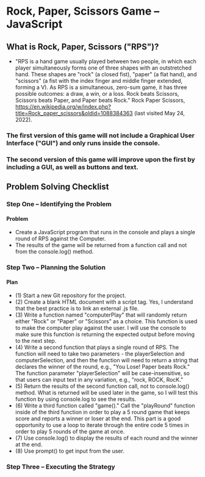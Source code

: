 # Rock, Paper, Scissors Game – JavaScript

## What is Rock, Paper, Scissors ("RPS")?
- "RPS is a hand game usually played between two people, in which each player simultaneously forms one of three shapes with an outstretched hand. These shapes are "rock" (a closed fist), "paper" (a flat hand), and "scissors" (a fist with the index finger and middle finger extended, forming a V). As RPS is a simultaneous, zero-sum game, it has three possible outcomes: a draw, a win, or a loss. Rock beats Scissors, Scissors beats Paper, and Paper beats Rock." Rock Paper Scissors, https://en.wikipedia.org/w/index.php?title=Rock_paper_scissors&oldid=1088384363 (last visited May 24, 2022).


### The first version of this game will not include a Graphical User Interface ("GUI") and only runs inside the console.
### The second version of this game will improve upon the first by including a GUI, as well as buttons and text.

## Problem Solving Checklist
### Step One – Identifying the Problem
#### Problem
- Create a JavaScript program that runs in the console and plays a single round of RPS against the Computer. 
- The results of the game will be returned from a function call and not from the console.log() method.
### Step Two – Planning the Solution
#### Plan
- (1) Start a new Git repository for the project.
- (2) Create a blank HTML document with a script tag. Yes, I understand that the best practice is to link an external .js file.
- (3) Write a function named "computerPlay" that will randomly return either "Rock" or "Paper" or "Scissors" as a choice. This function is used to make the computer play against the user. I will use the console to make sure this function is returning the expected output before moving to the next step.
- (4) Write a second function that plays a single round of RPS. The function will need to take two parameters - the playerSelection and computerSelection, and then the function will need to return a string that declares the winner of the round, e.g., "You Lose! Paper beats Rock." The function parameter "playerSelection" will be case-insensitive, so that users can input text in any variation, e.g., "rock, ROCK, RocK."
- (5) Return the results of the second function call, not to console.log() method. What is returned will be used later in the game, so I will test this function by using console.log to see the results.
- (6) Write a third function called "game()." Call the "playRound" function inside of the third function in order to play a 5 round game that keeps score and reports a winner or loser at the end. This part is a good opportunity to use a loop to iterate through the entire code 5 times in order to play 5 rounds of the game at once.
- (7) Use console.log() to display the results of each round and the winner at the end.
- (8) Use prompt() to get input from the user.
### Step Three – Executing the Strategy

